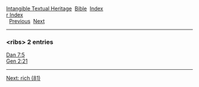 [Intangible Textual Heritage](../../index)  [Bible](../index) 
[Index](index)   
[r Index](_r_)  
  [Previous](c09523)  [Next](c09525) 

------------------------------------------------------------------------

### &lt;ribs&gt; 2 entries

[Dan 7:5](../kjv/dan007.htm#005)  
[Gen 2:21](../kjv/gen002.htm#021)  

------------------------------------------------------------------------

[Next: rich (81)](c09525)
